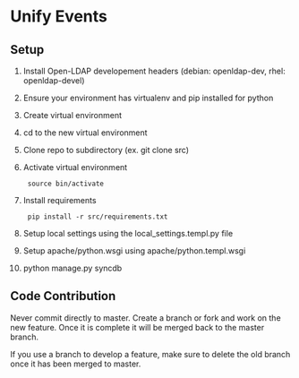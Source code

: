 # Unify Events

## Setup
1. Install Open-LDAP developement headers (debian: openldap-dev, rhel: openldap-devel)
2. Ensure your environment has virtualenv and pip installed for python
3. Create virtual environment
4. cd to the new virtual environment
5. Clone repo to subdirectory (ex. git clone <url> src)
6. Activate virtual environment

        source bin/activate
7. Install requirements

		pip install -r src/requirements.txt
8. Setup local settings using the local_settings.templ.py file
9. Setup apache/python.wsgi using apache/python.templ.wsgi
10. python manage.py syncdb

## Code Contribution
Never commit directly to master. Create a branch or fork and work on the new feature. Once it is complete it will be merged back to the master branch.

If you use a branch to develop a feature, make sure to delete the old branch once it has been merged to master.
